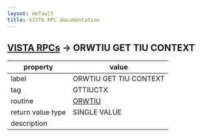 ```yaml
---
layout: default
title: VISTA RPC documentation
---
```




## [VISTA RPCs](TableOfContent.md) &#8594; ORWTIU GET TIU CONTEXT 

 property | value 
--- | --- 
 label | ORWTIU GET TIU CONTEXT
 tag | GTTIUCTX
 routine | [ORWTIU](http://code.osehra.org/dox/Routine_ORWTIU_source.html)
 return value type | SINGLE VALUE
 description | 